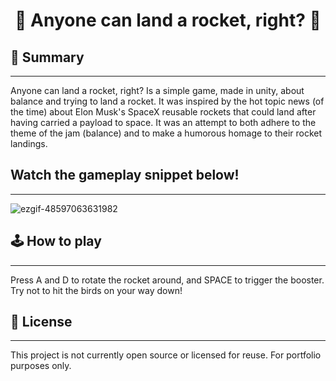 
<h1 align="center">🚀 Anyone can land a rocket, right? 🚀</h1> 

## 📖 Summary
---

Anyone can land a rocket, right? Is a simple game, made in unity, about balance and trying to land a rocket. It was inspired by the hot topic news (of the time) about Elon Musk's
SpaceX reusable rockets that could land after having carried a payload to space. It was an attempt to both adhere to the theme of the jam (balance) and to make a humorous homage
to their rocket landings.

## Watch the gameplay snippet below!
---


![ezgif-48597063631982](https://github.com/user-attachments/assets/cc2a2ac4-3187-4198-b5d9-ff9f1dc9aa5c)


## 🕹️ How to play
---

Press A and D to rotate the rocket around, and SPACE to trigger the booster.
Try not to hit the birds on your way down!

## 📝 License
---

This project is not currently open source or licensed for reuse. For portfolio purposes only.
